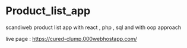 # Product_list_app
scandiweb product list app with react , php , sql and with oop approach

live page : https://cured-clump.000webhostapp.com/
